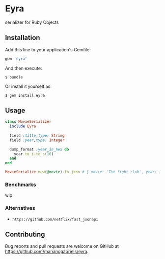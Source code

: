 # Eyra

serializer for Ruby Objects

## Installation

Add this line to your application's Gemfile:

```ruby
gem 'eyra'
```

And then execute:

    $ bundle

Or install it yourself as:

    $ gem install eyra

## Usage

```ruby
class MovieSerializer
  include Eyra
  
  field :title,type: String
  field :year,type: Integer
  
  dump_format :year_in_hex do
    year.to_i.to_s(16)
  end
end

MovieSerialize.new(@movie).to_json # { movie: 'The fight club', year: 1999,year_in_hex: "7cf" }
```


### Benchmarks 
wip

### Alternatives

* `https://github.com/netflix/fast_jsonapi`

## Contributing

Bug reports and pull requests are welcome on GitHub at https://github.com/marianogabriels/eyra.

